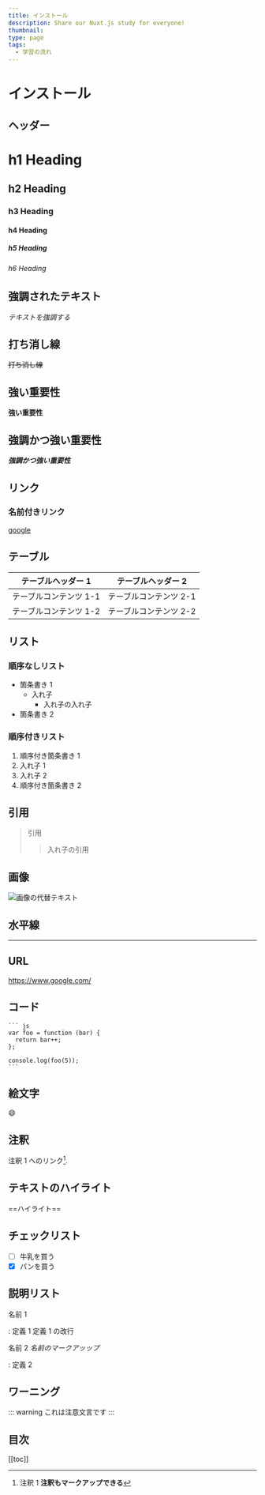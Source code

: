 ```yaml
---
title: インストール
description: Share our Nuxt.js study for everyone!
thumbnail:
type: page
tags:
  - 学習の流れ
---
```


# インストール

## ヘッダー

# h1 Heading

## h2 Heading

### h3 Heading

#### h4 Heading

##### h5 Heading

###### h6 Heading

## 強調されたテキスト

_テキストを強調する_

## 打ち消し線

~~打ち消し線~~

## 強い重要性

**強い重要性**

## 強調かつ強い重要性

**_強調かつ強い重要性_**

## リンク

### 名前付きリンク

[google](https://www.google.com/)

## テーブル

| テーブルヘッダー 1     | テーブルヘッダー 2     |
| ---------------------- | ---------------------- |
| テーブルコンテンツ 1-1 | テーブルコンテンツ 2-1 |
| テーブルコンテンツ 1-2 | テーブルコンテンツ 2-2 |

## リスト

### 順序なしリスト

- 箇条書き 1
  - 入れ子
    - 入れ子の入れ子
- 箇条書き 2

### 順序付きリスト

<!-- 順序付きリストは入れ子にならなそう -->

1. 順序付き箇条書き 1
1. 入れ子 1
1. 入れ子 2
1. 順序付き箇条書き 2

## 引用

> 引用
>
> > 入れ子の引用

## 画像

![画像の代替テキスト](https://picsum.photos/200/50 '画像タイトル')

## 水平線

---

## URL

https://www.google.com/

## コード

<!-- 実際は半角スペース4つ不要 -->

    ``` js
    var foo = function (bar) {
      return bar++;
    };

    console.log(foo(5));
    ```

## 絵文字

:smile:

## 注釈

注釈 1 へのリンク[^first].

[^first]: 注釈 1 **注釈もマークアップできる**

## テキストのハイライト

==ハイライト==

## チェックリスト

- [ ] 牛乳を買う
- [x] パンを買う

## 説明リスト

名前 1

: 定義 1
定義 1 の改行

名前 2 _名前のマークアッップ_

: 定義 2

## ワーニング

::: warning
これは注意文言です
:::

## 目次

[[toc]]
